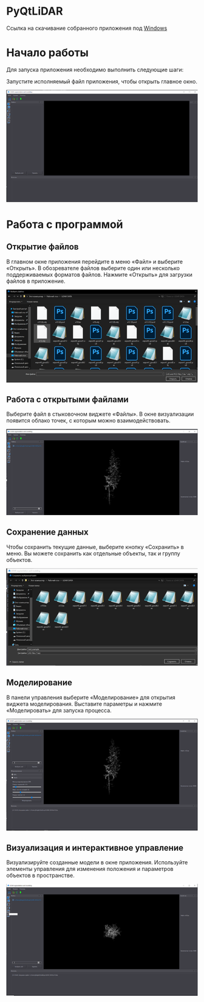 # PyQtLiDAR

Ссылка на скачивание собранного приложения под [Windows](https://drive.google.com/drive/folders/1mSP5kbIqfUNvEFK_A-grTo3zedErOjRK?usp=sharing)

# Начало работы
Для запуска приложения необходимо выполнить следующие шаги:

Запустите исполняемый файл приложения, чтобы открыть главное окно.

 ![screen1](https://github.com/iu5git/PyQtLiDAR/blob/main/readmeScreens/1.png)

# Работа с программой
## Открытие файлов
В главном окне приложения перейдите в меню «Файл» и выберите «Открыть».
В обозревателе файлов выберите один или несколько поддерживаемых форматов файлов.
Нажмите «Открыть» для загрузки файлов в приложение.

 ![screen1](https://github.com/iu5git/PyQtLiDAR/blob/main/readmeScreens/2.png)

## Работа с открытыми файлами
Выберите файл в стыковочном виджете «Файлы».
В окне визуализации появится облако точек, с которым можно взаимодействовать.

 ![screen1](https://github.com/iu5git/PyQtLiDAR/blob/main/readmeScreens/4.png)

## Сохранение данных
Чтобы сохранить текущие данные, выберите кнопку «Сохранить» в меню.
Вы можете сохранить как отдельные объекты, так и группу объектов.

 ![screen1](https://github.com/iu5git/PyQtLiDAR/blob/main/readmeScreens/6.png)

## Моделирование
В панели управления выберите «Моделирование» для открытия виджета моделирования.
Выставите параметры и нажмите «Моделировать» для запуска процесса.

 ![screen1](https://github.com/iu5git/PyQtLiDAR/blob/main/readmeScreens/8.png)

## Визуализация и интерактивное управление
Визуализируйте созданные модели в окне приложения.
Используйте элементы управления для изменения положения и параметров объектов в пространстве.

 ![screen1](https://github.com/iu5git/PyQtLiDAR/blob/main/readmeScreens/7.png)
